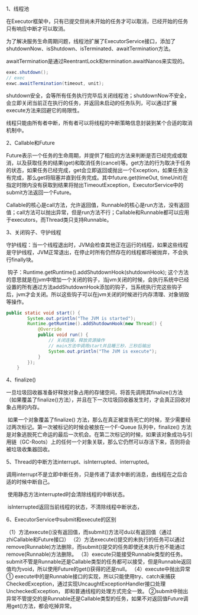 1、线程池

​	在Executor框架中，只有已提交但尚未开始的任务才可以取消，已经开始的任务只有响应中断才可以取消。

​	为了解决服务生命周期问题，线程池扩展了ExecutorService接口，添加了shutdownNow、isShutdown、isTerminated、awaitTermination方法。

​	awaitTermination是通过ReentrantLock和termination.awaitNanos来实现的。

```java
exec.shutdown();
// exec
exwc.awaitTermination(timeout, unit);
```

​	shutdown安全，会等所有任务执行完毕后关闭线程池；shutdownNow不安全，会立即关闭当前正在执行的任务，并返回未启动的任务队列，可以通过扩展execute方法来回避它的局限性。

​	线程只能由所有者中断，所有者可以将线程的中断策略信息封装到某个合适的取消机制中。

2、Callable和Future

​	Future表示一个任务的生命周期，并提供了相应的方法来判断是否已经完成或取消，以及获取任务的结果(get)和取消任务(cancel)等。get方法的行为取决于任务的状态，如果任务已经完成，get会立即返回或抛出一个Exception，如果任务没有完成，那么get将阻塞并直到任务完成。其中future.get(timeOut, timeUnit)在指定时限内没有获取到结果将抛出TimeoutException，ExecutorService中的submit方法返回一个Future。

​	Callable的核心是call方法，允许返回值，Runnable的核心是run方法，没有返回值；call方法可以抛出异常，但是run方法不行；Callable和Runnable都可以应用于executors，而Thread类只支持Runnable。

3、关闭钩子、守护线程

​	守护线程：当一个线程退出时，JVM会检查其他正在运行的线程，如果这些线程是守护线程，JVM正常退出，在停止时所有仍然存在的线程都将被抛弃，不会执行finally块。

​	钩子：Runtime.getRuntime().addShutdownHook(shutdownHook);  这个方法的意思就是在jvm中增加一个关闭的钩子，当jvm关闭的时候，会执行系统中已经设置的所有通过方法addShutdownHook添加的钩子，当系统执行完这些钩子后，jvm才会关闭。所以这些钩子可以在jvm关闭的时候进行内存清理、对象销毁等操作。

```java
public static void start() {
		System.out.println("The JVM is started");
		Runtime.getRuntime().addShutdownHook(new Thread() {
			@Override
			public void run() {
				// 关闭连接，释放资源操作
				// main方法中调用start并且睡三秒，三秒后输出
				System.out.println("The JVM is execute");
			}
		});
	}
```

4、finalize()

​	一旦垃圾回收器准备好释放对象占用的存储空间，将首先调用其finalize()方法（如果覆盖了finalize()方法），并且在下一次垃圾回收器发生时，才会真正回收对象占用的内存。

​	如果一个对象覆盖了finalize() 方法，那么在真正被宣告死亡的时候，至少需要经过两次标记。第一次被标记的时候会被放在一个F-Queue 队列中，finalize() 方法是对象逃脱死亡命运的最后一次机会。在第二次标记的时候，如果该对象成功与引用链（GC-Roots）上的任何一个对象关联，那么它仍然可以存活下来，否则将会被垃圾收集器回收。	

5、Thread的中断方法interrupt、isInterrupted、interrupted。

​	调用interrupt不是立即中断任务，只是传递了请求中断的消息，由线程在之后合适的时候中断自己。

​	使用静态方法interrupted时会清除线程的中断状态。

​	isInterrupted返回当前线程的状态，不清除线程中断状态，

6、ExecutorService中submit和execute的区别

（1）方法execute()没有返回值，而submit()方法可du以有返回值（通过zhiCallable和Future接口）
（2）方法execute()提交的未执行的任务可以通过remove(Runnable)方法删除，而submit()提交的任务即使还未执行也不能通过remove(Runnable)方法删除。
（3）execute只能接受Runnable类型的任务。submit不管是Runnable还是Callable类型的任务都可以接受，但是Runnable返回值均为void，所以使用Future的get()获得的还是null。
（4）execute中抛出异常
	① execute中的是Runnable接口的实现，所以只能使用try、catch来捕获CheckedException，通过实现UncaughtExceptionHandler接口处理UncheckedException， 即和普通线程的处理方式完全一致。
	②submit中抛出异常不管提交的是Runnable还是Callable类型的任务，如果不对返回值Future调用get()方法，都会吃掉异常。
